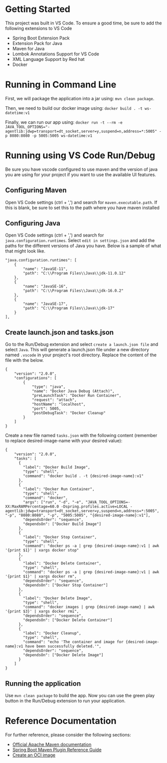 # Getting Started
This project was built in VS Code. To ensure a good time, be sure to add the following extensions to VS Code
* Spring Boot Extension Pack
* Extension Pack for Java
* Maven for Java
* Lombok Annotations Support for VS Code
* XML Language Support by Red hat
* Docker

# Running in Command Line
First, we will package the application into a jar using: `mvn clean package`. 

Then, we need to build our docker image using: `docker build . -t ws-datetime:v1`

Finally, we can run our app using: `docker run -t --rm -e JAVA_TOOL_OPTIONS="-agentlib:jdwp=transport=dt_socket,server=y,suspend=n,address=*:5005" -p 8080:8080 -p 5005:5005 ws-datetime:v1`

# Running using VS Code Run/Debug
Be sure you have vscode configured to use maven and the version of java you are using for your project if you want to use the available UI features.

## Configuring Maven
Open VS Code settings (ctrl + ',') and search for `maven.executable.path`. If this is blank, be sure to set this to the path where you have maven installed 

## Configuring Java
Open VS Code settings (ctrl + ',') and search for `java.configuration.runtimes`. Select `edit in settings.json` and add the paths for the different versions of Java you have. Below is a sample of what that might look like. 

```
"java.configuration.runtimes": [
    {
        "name": "JavaSE-11",
        "path": "C:\\Program Files\\Java\\jdk-11.0.12"
    },
    {
        "name": "JavaSE-16",
        "path": "C:\\Program Files\\Java\\jdk-16.0.2"
    },
    {
        "name": "JavaSE-17",
        "path": "C:\\Program Files\\Java\\jdk-17"
    }
],
```

## Create launch.json and tasks.json
Go to the Run/Debug extension and select `create a launch.json file` and select `Java`. This will generate a launch.json file under a new directory named `.vscode` in your project's root directory. Replace the content of the file with the below.

```
{
    "version": "2.0.0",
    "configurations": [
        {
            "type": "java",
            "name": "Docker Java Debug (Attach)",
            "preLaunchTask": "Docker Run Container",
            "request": "attach",
            "hostName": "localhost",
            "port": 5005,
            "postDebugTask": "Docker Cleanup"
        }
    ]
}
```

Create a new file named `tasks.json` with the following content (remember to replace desired-image-name with your desired value): 

```
{
    "version": "2.0.0",
    "tasks": [
      {
        "label": "Docker Build Image",
        "type": "shell",
        "command": "docker build . -t {desired-image-name}:v1"
      },
      {
        "label": "Docker Run Container",
        "type": "shell", 
        "command": "docker", 
        "args": ["run", "-d", "-e", "JAVA_TOOL_OPTIONS=-XX:MaxRAMPercentage=60.0 -Dspring.profiles.active=LOCAL -agentlib:jdwp=transport=dt_socket,server=y,suspend=n,address=*:5005", "-p", "8080:8080", "-p", "5005:5005", "{desired-image-name}:v1"],
        "dependsOrder": "sequence",
        "dependsOn": ["Docker Build Image"]
      },
      {
        "label": "Docker Stop Container",
        "type": "shell", 
        "command": "docker ps -a | grep {desired-image-name}:v1 | awk '{print $1}' | xargs docker stop"
      },
      {
        "label": "Docker Delete Container",
        "type": "shell", 
        "command": "docker ps -a | grep {desired-image-name}:v1 | awk '{print $1}' | xargs docker rm",
        "dependsOrder": "sequence",
        "dependsOn": ["Docker Stop Container"]
      },
      {
        "label": "Docker Delete Image",
        "type": "shell", 
        "command": "docker images | grep {desired-image-name} | awk '{print $3}' | xargs docker rmi", 
        "dependsOrder": "sequence",
        "dependsOn": ["Docker Delete Container"]
      },
      {
        "label": "Docker Cleanup",
        "type": "shell",
        "command": "echo 'The container and image for {desired-image-name}:v1 have been successfully deleted.'",
        "dependsOrder": "sequence",
        "dependsOn": ["Docker Delete Image"]
      }
    ]
}

```

## Running the application
Use `mvn clean package` to build the app. Now you can use the green play button in the Run/Debug extension to run your application.

# Reference Documentation
For further reference, please consider the following sections:

* [Official Apache Maven documentation](https://maven.apache.org/guides/index.html)
* [Spring Boot Maven Plugin Reference Guide](https://docs.spring.io/spring-boot/docs/2.5.4/maven-plugin/reference/html/)
* [Create an OCI image](https://docs.spring.io/spring-boot/docs/2.5.4/maven-plugin/reference/html/#build-image)

